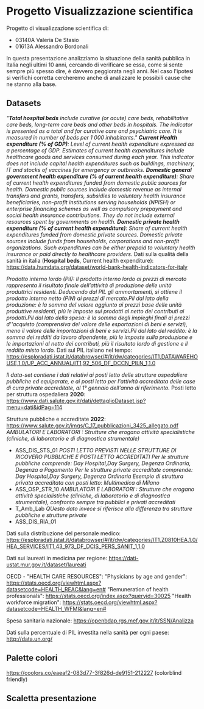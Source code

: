 # Progetto Visualizzazione scientifica

Progetto di visualizzazione scientifica di:
- 03140A Valeria De Stasio
- 01613A Alessandro Bordonali

In questa presentazione analizziamo la situazione della sanità pubblica in Italia negli ultimi 10 anni, cercando di verificare se essa, come si sente sempre più spesso dire, è davvero peggiorata negli anni. Nel caso l'ipotesi si verifichi corretta cercheremo anche di analizzare le possibili cause che ne stanno alla base.


## Datasets

*"**Total hospital beds** include curative (or acute) care beds, rehabilitative care beds, long-term care beds and other beds in hospitals. The indicator is presented as a total and for curative care and psychiatric care. It is measured in number of beds per 1 000 inhabitants."*
***Current Health expenditure (% of GDP)**:
Level of current health expenditure expressed as a percentage of GDP. Estimates of current health expenditures include healthcare goods and services consumed during each year. This indicator does not include capital health expenditures such as buildings, machinery, IT and stocks of vaccines for emergency or outbreaks.
**Domestic general government health expenditure (% of current health expenditure)**:
Share of current health expenditures funded from domestic public sources for health. Domestic public sources include domestic revenue as internal transfers and grants, transfers, subsidies to voluntary health insurance beneficiaries, non-profit institutions serving households (NPISH) or enterprise financing schemes as well as compulsory prepayment and social health insurance contributions. They do not include external resources spent by governments on health.
**Domestic private health expenditure (% of current health expenditure)**:
Share of current health expenditures funded from domestic private sources. Domestic private sources include funds from households, corporations and non-profit organizations. Such expenditures can be either prepaid to voluntary health insurance or paid directly to healthcare providers.*
Dati sulla qualità della sanità in italia (**Hospital beds**, Current health expenditure):
https://data.humdata.org/dataset/world-bank-health-indicators-for-italy


*Prodotto interno lordo (Pil): Il prodotto interno lordo ai prezzi di mercato rappresenta il risultato finale dell’attività di produzione delle unità produttrici residenti. Deducendo dal PIL gli ammortamenti, si ottiene il prodotto interno netto (PIN) ai prezzi di mercato.Pil dal lato della produzione: è la somma del valore aggiunto ai prezzi base delle unità produttive residenti, più le imposte sui prodotti al netto dei contributi ai prodotti.Pil dal lato della spesa: è la somma degli impieghi finali ai prezzi d''acquisto (comprensiva del valore delle esportazioni di beni e servizi), meno il valore delle importazioni di beni e servizi.Pil dal lato del reddito: è la somma dei redditi da lavoro dipendente, più le imposte sulla produzione e le importazioni al netto dei contributi, più il risultato lordo di gestione e il reddito misto lordo.*
Dati sul PIL italiano nel tempo:
https://esploradati.istat.it/databrowser/#/it/dw/categories/IT1,DATAWAREHOUSE,1.0/UP_ACC_ANNUAL/IT1,92_506_DF_DCCN_PILN_1,1.0

*Il data-set contiene i dati relativi ai posti letto delle strutture ospedaliere pubbliche ed equiparate, e ai posti letto per l'attività accreditata delle case di cura private accreditate, al 1° gennaio dell'anno di riferimento.*
Posti letto per struttura ospedaliera **2020**:
https://www.dati.salute.gov.it/dati/dettaglioDataset.jsp?menu=dati&idPag=114

Strutture pubbliche e accreditate **2022**:
https://www.salute.gov.it/imgs/C_17_pubblicazioni_3425_allegato.pdf
*AMBULATORI E LABORATORI : Strutture che erogano attività specialistiche (cliniche, di laboratorio e di diagnostica strumentale)*
- ASS_DIS_STS_01
*POSTI LETTO PREVISTI NELLE STRUTTURE DI RICOVERO PUBBLICHE E POSTI LETTO ACCREDITATI
Per le strutture pubbliche comprende: Day Hospital,Day Surgery, Degenza Ordinaria, Degenza a Pagamento
Per le strutture private accreditate comprende: Day Hospital,Day Surgery, Degenza Ordinaria
Esempio di struttura privata accreditata con posti letto: Multimedica di Milano*
- ASS_OSP_STR_10
*AMBULATORI E LABORATORI : Strutture che erogano attività specialistiche (cliniche, di laboratorio e di diagnostica strumentale),
confronto sempre tra pubblici e privati accreditati*
- T_Amb_Lab
*QUesto dato invece si riferisce alla differenza tra strutture pubbliche e strutture private*
- ASS_DIS_RIA_01 


Dati sulla distribuzione del personale medico:
https://esploradati.istat.it/databrowser/#/it/dw/categories/IT1,Z0810HEA,1.0/HEA_SERVICES/IT1,43_973_DF_DCIS_PERS_SANIT_1,1.0

Dati sui laureati in medicina per regione:
https://dati-ustat.mur.gov.it/dataset/laureati

OECD - "HEALTH CARE RESOURCES":
"Physicians by age and gender":
 https://stats.oecd.org/viewhtml.aspx?datasetcode=HEALTH_REAC&lang=en#
"Remuneration of health professionals":
https://stats.oecd.org/index.aspx?queryid=30025
"Health workforce migration":
 https://stats.oecd.org/viewhtml.aspx?datasetcode=HEALTH_WFMI&lang=en#


Spesa sanitaria nazionale:
https://openbdap.rgs.mef.gov.it/it/SSN/Analizza

Dati sulla percentuale di PIL investita nella sanità per ogni paese:
http://data.un.org/



## Palette colori
https://coolors.co/eaeaf2-083d77-3f826d-de9151-212227
(colorblind friendly)

## Scaletta presentazione

